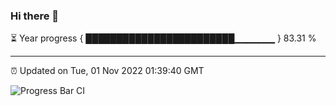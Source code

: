 ### Hi there 👋

⏳ Year progress { ████████████████████████▁▁▁▁▁▁ } 83.31 %

---

⏰ Updated on Tue, 01 Nov 2022 01:39:40 GMT

![Progress Bar CI](https://github.com/liununu/liununu/workflows/Progress%20Bar%20CI/badge.svg)
